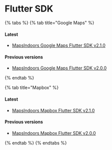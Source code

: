# Flutter SDK

{% tabs %}
{% tab title="Google Maps" %}
#### Latest

* [MapsIndoors Google Maps Flutter SDK v2.1.0](https://pub.dev/documentation/mapsindoors_googlemaps/latest/)

#### Previous versions

* [MapsIndoors Google Maps Flutter SDK v2.0.0](https://pub.dev/documentation/mapsindoors_googlemaps/2.0.0/)

{% endtab %}

{% tab title="Mapbox" %}
#### Latest

* [MapsIndoors Mapbox Flutter SDK v2.1.0](https://pub.dev/documentation/mapsindoors_mapbox/latest/)

#### Previous versions

* [MapsIndoors Mapbox Flutter SDK v2.0.0](https://pub.dev/documentation/mapsindoors_mapbox/2.0.0/)

{% endtab %}
{% endtabs %}
